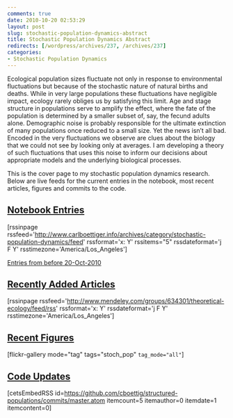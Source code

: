 ```yaml
---
comments: true
date: 2010-10-20 02:53:29
layout: post
slug: stochastic-population-dynamics-abstract
title: Stochastic Population Dynamics Abstract
redirects: [/wordpress/archives/237, /archives/237]
categories:
- Stochastic Population Dynamics
---
```


Ecological population sizes fluctuate not only in response to  environmental fluctuations but because of the stochastic nature of  natural births and deaths. While in very large populations these  fluctuations have negligible impact, ecology rarely obliges us by  satisfying this limit. Age and stage structure in populations serve to  amplify the effect, where the fate of the population is determined by a  smaller subset of, say, the fecund adults alone. Demographic noise is  probably responsible for the ultimate extinction of many populations  once reduced to a small size. Yet the news isn’t all bad. Encoded in the  very fluctuations we observe are clues about the biology that we could  not see by looking only at averages. I am developing a theory of such  fluctuations that uses this noise to inform our decisions about  appropriate models and the underlying biological processes.

This is the cover page to my stochastic population dynamics research.  Below are live  feeds for the current entries in the notebook, most recent articles,  figures and commits to the code.


## [Notebook Entries](http://www.carlboettiger.info/archives/category/stochastic-population-dynamics/)


[rssinpage rssfeed='http://www.carlboettiger.info/archives/category/stochastic-population-dynamics/feed' rssformat='x: Y' rssitems="5" rssdateformat='j F Y' rsstimezone='America/Los_Angeles']

[Entries from before 20-Oct-2010](http://openwetware.org/wiki/User:Carl_Boettiger/Notebook/Stochastic_Population_Dynamics)


## [Recently Added Articles](http://www.mendeley.com/groups/634301/theoretical-ecology/overview/)


[rssinpage rssfeed='http://www.mendeley.com/groups/634301/theoretical-ecology/feed/rss' rssformat='x: Y' rssdateformat='j F Y' rsstimezone='America/Los_Angeles']


## [Recent Figures](http://www.flickr.com/photos/cboettig/tags/stochpop/)


[flickr-gallery mode="tag" tags="stoch_pop" `tag_mode="all"`]


## [Code Updates](https://github.com/cboettig/structured-populations)


[cetsEmbedRSS  id=https://github.com/cboettig/structured-populations/commits/master.atom  itemcount=5 itemauthor=0 itemdate=1 itemcontent=0]

